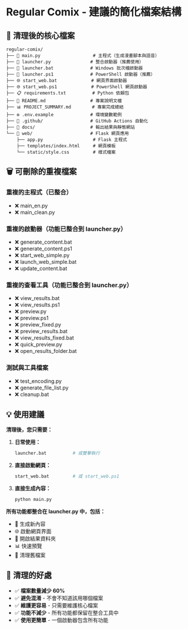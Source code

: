 # Regular Comix - 建議的簡化檔案結構

## 🎯 清理後的核心檔案

```
regular-comix/
├── 📄 main.py                    # 主程式（生成漫畫腳本與語音）
├── 🚀 launcher.py               # 整合啟動器（推薦使用）
├── 🚀 launcher.bat              # Windows 批次檔啟動器
├── 🚀 launcher.ps1              # PowerShell 啟動器（推薦）
├── 🌐 start_web.bat             # 網頁界面啟動器
├── 🌐 start_web.ps1             # PowerShell 網頁啟動器
├── 📋 requirements.txt          # Python 依賴包
├── 📖 README.md                 # 專案說明文檔
├── 📊 PROJECT_SUMMARY.md        # 專案完成總結
├── ⚙️ .env.example              # 環境變數範例
├── 📁 .github/                  # GitHub Actions 自動化
├── 📁 docs/                     # 輸出結果與靜態網站
└── 📁 web/                      # Flask 網頁應用
    ├── app.py                   # Flask 主程式
    ├── templates/index.html     # 網頁模板
    └── static/style.css         # 樣式檔案
```

## 🗑️ 可刪除的重複檔案

### 重複的主程式（已整合）
- ❌ main_en.py
- ❌ main_clean.py

### 重複的啟動器（功能已整合到 launcher.py）
- ❌ generate_content.bat
- ❌ generate_content.ps1
- ❌ start_web_simple.py
- ❌ launch_web_simple.bat
- ❌ update_content.bat

### 重複的查看工具（功能已整合到 launcher.py）
- ❌ view_results.bat
- ❌ view_results.ps1
- ❌ preview.py
- ❌ preview.ps1
- ❌ preview_fixed.py
- ❌ preview_results.bat
- ❌ view_results_fixed.bat
- ❌ quick_preview.py
- ❌ open_results_folder.bat

### 測試與工具檔案
- ❌ test_encoding.py
- ❌ generate_file_list.py
- ❌ cleanup.bat

## 💡 使用建議

**清理後，您只需要：**

1. **日常使用：**
   ```bash
   launcher.bat          # 或雙擊執行
   ```

2. **直接啟動網頁：**
   ```bash
   start_web.bat         # 或 start_web.ps1
   ```

3. **直接生成內容：**
   ```bash
   python main.py
   ```

**所有功能都整合在 launcher.py 中，包括：**
- 🚀 生成新內容
- 🌐 啟動網頁界面
- 📂 開啟結果資料夾
- 📊 快速預覽
- 🧹 清理舊檔案

## 🎉 清理的好處

- ✅ **檔案數量減少 60%**
- ✅ **避免混淆** - 不會不知道該用哪個檔案
- ✅ **維護更容易** - 只需要維護核心檔案
- ✅ **功能不減少** - 所有功能都保留在整合工具中
- ✅ **使用更簡單** - 一個啟動器包含所有功能
